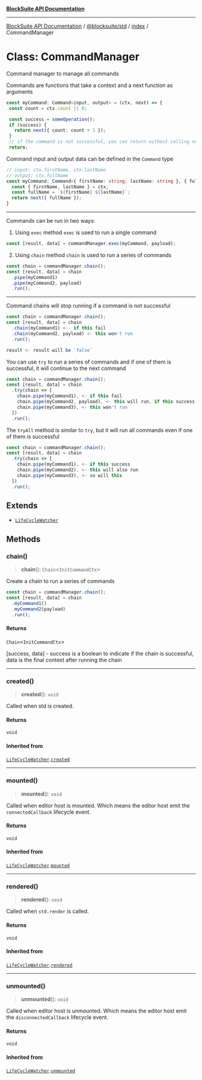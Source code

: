 [**BlockSuite API Documentation**](../../../../README.md)

***

[BlockSuite API Documentation](../../../../README.md) / [@blocksuite/std](../../README.md) / [index](../README.md) / CommandManager

# Class: CommandManager

Command manager to manage all commands

Commands are functions that take a context and a next function as arguments

```ts
const myCommand: Command<input, output> = (ctx, next) => {
 const count = ctx.count || 0;

 const success = someOperation();
 if (success) {
   return next({ count: count + 1 });
 }
 // if the command is not successful, you can return without calling next
 return;
```

Command input and output data can be defined in the `Command` type

```ts
// input: ctx.firstName, ctx.lastName
// output: ctx.fullName
const myCommand: Command<{ firstName: string; lastName: string }, { fullName: string }> = (ctx, next) => {
  const { firstName, lastName } = ctx;
  const fullName = `${firstName} ${lastName}`;
  return next({ fullName });
}

```

---

Commands can be run in two ways:

1. Using `exec` method
`exec` is used to run a single command
```ts
const [result, data] = commandManager.exec(myCommand, payload);
```

2. Using `chain` method
`chain` is used to run a series of commands
```ts
const chain = commandManager.chain();
const [result, data] = chain
  .pipe(myCommand1)
  .pipe(myCommand2, payload)
  .run();
```

---

Command chains will stop running if a command is not successful

```ts
const chain = commandManager.chain();
const [result, data] = chain
  .chain(myCommand1) <-- if this fail
  .chain(myCommand2, payload) <- this won't run
  .run();

result <- result will be `false`
```

You can use `try` to run a series of commands and if one of them is successful, it will continue to the next command
```ts
const chain = commandManager.chain();
const [result, data] = chain
  .try(chain => [
    chain.pipe(myCommand1), <- if this fail
    chain.pipe(myCommand2, payload), <- this will run, if this success
    chain.pipe(myCommand3), <- this won't run
  ])
  .run();
```

The `tryAll` method is similar to `try`, but it will run all commands even if one of them is successful
```ts
const chain = commandManager.chain();
const [result, data] = chain
  .try(chain => [
    chain.pipe(myCommand1), <- if this success
    chain.pipe(myCommand2), <- this will also run
    chain.pipe(myCommand3), <- so will this
  ])
  .run();
```

## Extends

- [`LifeCycleWatcher`](LifeCycleWatcher.md)

## Methods

### chain()

> **chain**(): `Chain`\<`InitCommandCtx`\>

Create a chain to run a series of commands
```ts
const chain = commandManager.chain();
const [result, data] = chain
  .myCommand1()
  .myCommand2(payload)
  .run();
```

#### Returns

`Chain`\<`InitCommandCtx`\>

[success, data] - success is a boolean to indicate if the chain is successful,
  data is the final context after running the chain

***

### created()

> **created**(): `void`

Called when std is created.

#### Returns

`void`

#### Inherited from

[`LifeCycleWatcher`](LifeCycleWatcher.md).[`created`](LifeCycleWatcher.md#created)

***

### mounted()

> **mounted**(): `void`

Called when editor host is mounted.
Which means the editor host emit the `connectedCallback` lifecycle event.

#### Returns

`void`

#### Inherited from

[`LifeCycleWatcher`](LifeCycleWatcher.md).[`mounted`](LifeCycleWatcher.md#mounted)

***

### rendered()

> **rendered**(): `void`

Called when `std.render` is called.

#### Returns

`void`

#### Inherited from

[`LifeCycleWatcher`](LifeCycleWatcher.md).[`rendered`](LifeCycleWatcher.md#rendered)

***

### unmounted()

> **unmounted**(): `void`

Called when editor host is unmounted.
Which means the editor host emit the `disconnectedCallback` lifecycle event.

#### Returns

`void`

#### Inherited from

[`LifeCycleWatcher`](LifeCycleWatcher.md).[`unmounted`](LifeCycleWatcher.md#unmounted)
